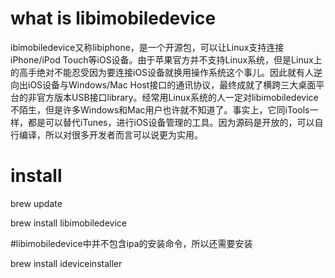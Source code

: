 # what is libimobiledevice
ibimobiledevice又称libiphone，是一个开源包，可以让Linux支持连接iPhone/iPod Touch等iOS设备。由于苹果官方并不支持Linux系统，但是Linux上的高手绝对不能忍受因为要连接iOS设备就换用操作系统这个事儿。因此就有人逆向出iOS设备与Windows/Mac Host接口的通讯协议，最终成就了横跨三大桌面平台的非官方版本USB接口library。经常用Linux系统的人一定对libimobiledevice不陌生，但是许多Windows和Mac用户也许就不知道了。事实上，它同iTools一样，都是可以替代iTunes，进行iOS设备管理的工具。因为源码是开放的，可以自行编译，所以对很多开发者而言可以说更为实用。

# install

brew update

brew install libimobiledevice

#libimobiledevice中并不包含ipa的安装命令，所以还需要安装

brew install ideviceinstaller

